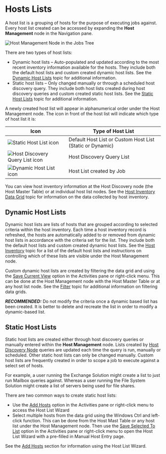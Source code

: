 # Hosts Lists

A host list is a grouping of hosts for the purpose of executing jobs against. Every host list created can be accessed by expanding the __Host Management__ node in the Navigation pane.

![Host Management Node in the Jobs Tree](/img/product_docs/accessanalyzer/accessanalyzer/enterpriseauditor/admin/hostmanagement/jobstree.png)

There are two types of host lists:

- Dynamic host lists – Auto-populated and updated according to the most recent inventory information available for the hosts. They include both the default host lists and custom created dynamic host lists. See the [Dynamic Host Lists](#Dynamic-Host-Lists) topic for additional information.
- Static host lists – Only changed manually or through a scheduled host discovery query. They include both host lists created during host discovery queries and custom created static host lists. See the [Static Host Lists](#Static-Host-Lists) topic for additional information.

A newly created host list will appear in alphanumerical order under the Host Management node. The icon in front of the host list will indicate which type of host list it is:

| Icon | Type of Host List |
| --- | --- |
| ![Static Host List icon](/img/product_docs/accessanalyzer/accessanalyzer/enterpriseauditor/admin/hostmanagement/statichostlist.png) | Default Host List  or  Custom Host List (Static or Dynamic) |
| ![Host Discovery Query List icon](/img/product_docs/accessanalyzer/accessanalyzer/enterpriseauditor/admin/hostmanagement/discoveryquerylist.png) | Host Discovery Query List |
| ![Dynamic Host List icon](/img/product_docs/accessanalyzer/accessanalyzer/enterpriseauditor/admin/hostmanagement/dynamichostlist.png) | Host List created by Job |

You can view host inventory information at the Host Discovery node (the Host Master Table) or at individual host list nodes. See the [Host Inventory Data Grid](/docs/accessanalyzer/accessanalyzer/enterpriseauditor/admin/hostmanagement/datagrid.md) topic for information on the data collected by host inventory.

## Dynamic Host Lists

Dynamic host lists are lists of hosts that are grouped according to selected criteria within the host inventory. Each time a host inventory record is refreshed, the hosts are automatically added to or removed from dynamic host lists in accordance with the criteria set for the list. They include both the default host lists and custom created dynamic host lists. See the [Host Inventory](/docs/accessanalyzer/accessanalyzer/enterpriseauditor/admin/settings/hostinventory.md) topic for a list of the default host lists and instructions on controlling which of these lists are visible under the Host Management node.

Custom dynamic host lists are created by filtering the data grid and using the [Save Current View](/docs/accessanalyzer/accessanalyzer/enterpriseauditor/admin/hostmanagement/actions/saveview.md) option in the Activities pane or right-click menu. This can be done at the Host Management node with the Host Master Table or at any host list node. See the [Filter](/docs/accessanalyzer/accessanalyzer/enterpriseauditor/admin/navigate/datagrid.md#Filter) topic for additional information on filtering data grids.

___RECOMMENDED:___  Do not modify the criteria once a dynamic based list has been created. It is better to delete and recreate the list in order to modify a dynamic-based list.

## Static Host Lists

Static host lists are created either through host discovery queries or manually entered within the __Host Management__ node. Lists created by [Host Discovery Node](/docs/accessanalyzer/accessanalyzer/enterpriseauditor/admin/hostdiscovery/overview.md) queries are updated each time the query is run, manually or scheduled. Other static host lists can only be changed manually. Custom host lists are frequently created in order to scope a job to execute against a select set of hosts.

For example, a user running the Exchange Solution might create a list to just run Mailbox queries against. Whereas a user running the File System Solution might create a list of servers being used for file shares.

There are two common ways to create static host lists:

- Use the [Add Hosts](/docs/accessanalyzer/accessanalyzer/enterpriseauditor/admin/hostmanagement/actions/add.md) option in the Activities pane or right-click menu to access the Host List Wizard
- Select multiple hosts from the data grid using the Windows Ctrl and left-click function. This can be done from the Host Mast Table or any host list under the Host Management node. Then use the [Save Selected To List](/docs/accessanalyzer/accessanalyzer/enterpriseauditor/admin/hostmanagement/actions/savetolist.md) option in the Activities pane or right-click menu to open the Host List Wizard with a pre-filled in Manual Host Entry page.

See the [Add Hosts](/docs/accessanalyzer/accessanalyzer/enterpriseauditor/admin/hostmanagement/actions/add.md) section for information using the Host List Wizard.
